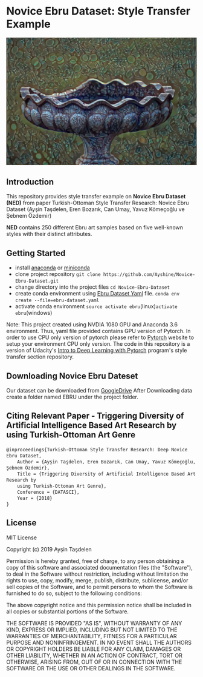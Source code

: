 #  Novice Ebru Dataset: Style Transfer Example


![display](imgs/display.jpg  "display")
## Introduction
This repository provides style transfer example on  **Novice Ebru Dataset (NED)** from paper Turkish-Ottoman Style Transfer Research: Novice Ebru Dataset (Ayşin Taşdelen, Eren Bozarık, Can Umay, Yavuz Kömeçoğlu ve Şebnem Özdemir)

**NED** contains 250 different Ebru art samples based on five well-known styles with their distinct attributes.



## Getting Started

- install [anaconda](https://www.anaconda.com/download/) or [miniconda](https://conda.io/miniconda.html) 
- clone project repository `git clone https://github.com/Ayshine/Novice-Ebru-Dataset.git`
- change directory into the project files `cd Novice-Ebru-Dataset`
- create conda environment using [Ebru Dataset Yaml](/ebru-dataset.yaml)   file. ```conda env create --file=ebru-dataset.yaml```
- activate conda environment `source activate ebru`(linux)`activate ebru`(windows)

Note: This project created using NVDIA 1080 GPU and Anaconda 3.6 environment. Thus, yaml file provided contains GPU version of Pytorch. In order to use CPU only version of pytorch please refer to  [Pytorch](https://pytorch.org/)  website to setup your environment CPU only version. The code in this repository is a version of Udacity's [Intro to Deep Learning with Pytorch](https://www.udacity.com/course/deep-learning-pytorch--ud188) program's style transfer section repository.

## Downloading Novice Ebru Dateset
Our dataset can be downloaded from [GoogleDrive](#)
After Downloading data create a folder named EBRU under the project folder.

## Citing Relevant Paper - Triggering Diversity of Artificial Intelligence Based Art Research by using Turkish-Ottoman Art Genre
```
@inproceedings{Turkish-Ottoman Style Transfer Research: Deep Novice Ebru Dataset,
    Author = {Ayşin Taşdelen, Eren Bozarık, Can Umay, Yavuz Kömeçoğlu, Şebnem Özdemir},
    Title = {Triggering Diversity of Artificial Intelligence Based Art Research by 
    using Turkish-Ottoman Art Genre},
    Conference = {DATASCI},
    Year = {2018}
}
```
## License

MIT License

Copyright (c) 2019 Ayşin Taşdelen

Permission is hereby granted, free of charge, to any person obtaining a copy
of this software and associated documentation files (the "Software"), to deal
in the Software without restriction, including without limitation the rights
to use, copy, modify, merge, publish, distribute, sublicense, and/or sell
copies of the Software, and to permit persons to whom the Software is
furnished to do so, subject to the following conditions:

The above copyright notice and this permission notice shall be included in all
copies or substantial portions of the Software.

THE SOFTWARE IS PROVIDED "AS IS", WITHOUT WARRANTY OF ANY KIND, EXPRESS OR
IMPLIED, INCLUDING BUT NOT LIMITED TO THE WARRANTIES OF MERCHANTABILITY,
FITNESS FOR A PARTICULAR PURPOSE AND NONINFRINGEMENT. IN NO EVENT SHALL THE
AUTHORS OR COPYRIGHT HOLDERS BE LIABLE FOR ANY CLAIM, DAMAGES OR OTHER
LIABILITY, WHETHER IN AN ACTION OF CONTRACT, TORT OR OTHERWISE, ARISING FROM,
OUT OF OR IN CONNECTION WITH THE SOFTWARE OR THE USE OR OTHER DEALINGS IN THE
SOFTWARE.
